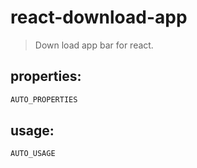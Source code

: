 # react-download-app
> Down load app bar for react.


## properties:
```javascript
AUTO_PROPERTIES
```

## usage:
```jsx
AUTO_USAGE
```
